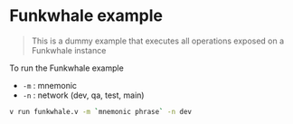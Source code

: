 # Funkwhale example

> This is a dummy example that executes all operations exposed on a Funkwhale instance

To run the Funkwhale example

- `-m` : mnemonic
- `-n` : network (dev, qa, test, main)

```sh
v run funkwhale.v -m `mnemonic phrase` -n dev
```
